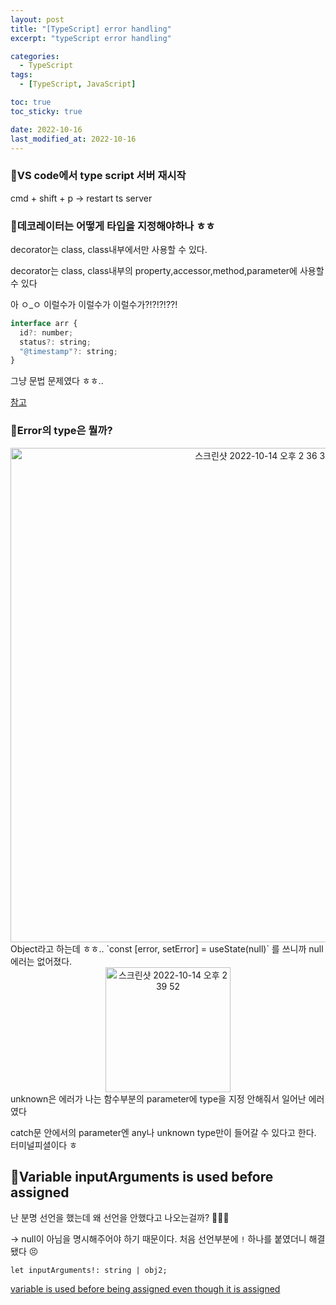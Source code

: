 ```yaml
---
layout: post
title: "[TypeScript] error handling"
excerpt: "typeScript error handling"

categories:
  - TypeScript
tags:
  - [TypeScript, JavaScript]

toc: true
toc_sticky: true

date: 2022-10-16
last_modified_at: 2022-10-16
---
```


### 📌VS code에서 type script 서버 재시작

cmd + shift + p → restart ts server

### 📌데코레이터는 어떻게 타입을 지정해야하나 ㅎㅎ

decorator는 class, class내부에서만 사용할 수 있다.

decorator는 class, class내부의 property,accessor,method,parameter에 사용할 수 있다

아 ㅇ\_ㅇ 이럴수가 이럴수가 이럴수가?!?!?!??!

```jsx
interface arr {
  id?: number;
  status?: string;
  "@timestamp"?: string;
}
```

그냥 문법 문제였다 ㅎㅎ..

[참고](https://bobbyhadz.com/blog/typescript-property-or-signature-expected)

### 📌Error의 type은 뭘까?

<center><img width="791" alt="스크린샷 2022-10-14 오후 2 36 33" src="https://user-images.githubusercontent.com/85756211/212241995-9ad1778f-b161-4885-b49f-47ac3dd25bf8.png"/></center>
Object라고 하는데 ㅎㅎ..
`const [error, setError] = useState<Object | null>(null)` 를 쓰니까 null에러는 없어졌다.
<center><img width="200" alt="스크린샷 2022-10-14 오후 2 39 52" src="https://user-images.githubusercontent.com/85756211/212242099-9d5324c4-f98e-4eae-ac05-4685b2c90e65.png"></center>
unknown은 에러가 나는 함수부분의 parameter에 type을 지정 안해줘서 일어난 에러였다

catch문 안에서의 parameter엔 any나 unknown type만이 들어갈 수 있다고 한다. 터미널피셜이다 ㅎ

## 📌Variable inputArguments is used before assigned

난 분명 선언을 했는데 왜 선언을 안했다고 나오는걸까? 🤷🏻‍♀️

→ null이 아님을 명시해주어야 하기 때문이다. 처음 선언부분에 `!` 하나를 붙였더니 해결됐다 😣

```
let inputArguments!: string | obj2;
```

[variable is used before being assigned even though it is assigned]('https://lightrun.com/answers/microsoft-typescript-variable-is-used-before-being-assigned-even-though-it-is-assigned')
